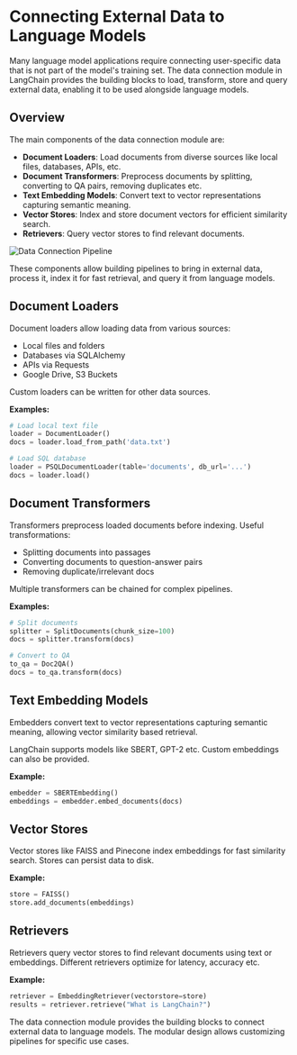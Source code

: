 

# Connecting External Data to Language Models

Many language model applications require connecting user-specific data that is not part of the model's training set. The data connection module in LangChain provides the building blocks to load, transform, store and query external data, enabling it to be used alongside language models.

## Overview

The main components of the data connection module are:

- **Document Loaders**: Load documents from diverse sources like local files, databases, APIs, etc.
- **Document Transformers**: Preprocess documents by splitting, converting to QA pairs, removing duplicates etc.
- **Text Embedding Models**: Convert text to vector representations capturing semantic meaning.
- **Vector Stores**: Index and store document vectors for efficient similarity search.  
- **Retrievers**: Query vector stores to find relevant documents.

![Data Connection Pipeline](data_connection.png)

These components allow building pipelines to bring in external data, process it, index it for fast retrieval, and query it from language models.

## Document Loaders

Document loaders allow loading data from various sources:

- Local files and folders
- Databases via SQLAlchemy 
- APIs via Requests
- Google Drive, S3 Buckets

Custom loaders can be written for other data sources.

**Examples:**

```python
# Load local text file
loader = DocumentLoader() 
docs = loader.load_from_path('data.txt')

# Load SQL database 
loader = PSQLDocumentLoader(table='documents', db_url='...')
docs = loader.load()
```

## Document Transformers

Transformers preprocess loaded documents before indexing. Useful transformations:

- Splitting documents into passages
- Converting documents to question-answer pairs
- Removing duplicate/irrelevant docs

Multiple transformers can be chained for complex pipelines.

**Examples:** 

```python
# Split documents
splitter = SplitDocuments(chunk_size=100)
docs = splitter.transform(docs)

# Convert to QA 
to_qa = Doc2QA()
docs = to_qa.transform(docs)
```

## Text Embedding Models

Embedders convert text to vector representations capturing semantic meaning, allowing vector similarity based retrieval.

LangChain supports models like SBERT, GPT-2 etc. Custom embeddings can also be provided. 

**Example:**

```python
embedder = SBERTEmbedding() 
embeddings = embedder.embed_documents(docs)
```

## Vector Stores

Vector stores like FAISS and Pinecone index embeddings for fast similarity search. Stores can persist data to disk.

**Example:** 

```python
store = FAISS()
store.add_documents(embeddings) 
```

## Retrievers 

Retrievers query vector stores to find relevant documents using text or embeddings. Different retrievers optimize for latency, accuracy etc.

**Example:**

```python
retriever = EmbeddingRetriever(vectorstore=store)
results = retriever.retrieve("What is LangChain?") 
```

The data connection module provides the building blocks to connect external data to language models. The modular design allows customizing pipelines for specific use cases.

